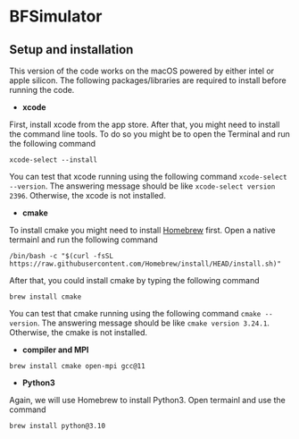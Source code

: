 # BFSimulator

## Setup and installation
This version of the code works on the macOS powered by either intel or apple silicon. The following packages/libraries are required to install before running the code.

* **xcode**

First, install xcode from the app store. After that, you might need to install the command line tools. To do so you might be to open the Terminal and run the following command

```
xcode-select --install
```

You can test that xcode running using the following command ``` xcode-select --version ```. The answering message should be like ```xcode-select version 2396```. Otherwise, the xcode is not installed.

* **cmake**

To install cmake you might need to install [Homebrew](https://brew.sh/) first. Open a native termainl and run the following command 

````
/bin/bash -c "$(curl -fsSL https://raw.githubusercontent.com/Homebrew/install/HEAD/install.sh)"
````

After that, you could install cmake by typing the following command 
````
brew install cmake 
````

You can test that cmake running using the following command ``` cmake --version ```. The answering message should be like ```cmake version 3.24.1```. Otherwise, the cmake is not installed. 

* **compiler and MPI**

````
brew install cmake open-mpi gcc@11
````

* **Python3**

Again, we will use Homebrew to install Python3. Open termainl and use the command 

````
brew install python@3.10
````
